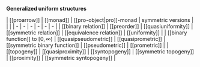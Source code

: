 
**Generalized uniform structures**

| [[proarrow]] | [[monad]] | [[pro-object|pro]]-monad | symmetric versions | | |
| - | - | - | - | - | - |
| [[binary relation]] | [[preorder]] | [[quasiuniformity]] | [[symmetric relation]] | [[equivalence relation]] | [[uniformity]] |
| [[binary function]] to $[0,\infty)$ | [[quasipseudometric]] | [[quasiprometric]] | [[symmetric binary function]] | [[pseudometric]] | [[prometric]] |
| [[topogeny]] | [[quasiproximity]] | [[syntopogeny]] | [[symmetric topogeny]] | [[proximity]] | [[symmetric syntopogeny]] |
